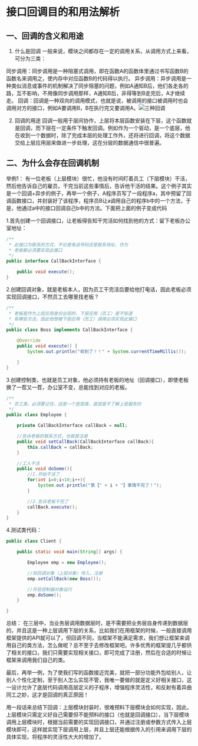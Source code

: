 # 接口回调目的和用法解析

## 一、回调的含义和用途

1. 什么是回调
一般来说，模块之间都存在一定的调用关系，从调用方式上来看，可分为三类：

同步调用：同步调用是一种阻塞式调用，即在函数A的函数体里通过书写函数B的函数名来调用之，使内存中对应函数B的代码得以执行。
异步调用：异步调用是一种类似消息或事件的机制解决了同步阻塞的问题，例如A通知B后，他们各走各的路，互不影响，不用像同步调用那样，A通知B后，非得等到B走完后，A才继续走。
回调：回调是一种双向的调用模式，也就是说，被调用的接口被调用时也会调用对方的接口，例如A要调用B，B在执行完又要调用A。![三种回调](https://img-blog.csdn.net/20180508094220481?watermark/2/text/aHR0cHM6Ly9ibG9nLmNzZG4ubmV0L0Fkb25pczA0NA==/font/5a6L5L2T/fontsize/400/fill/I0JBQkFCMA==/dissolve/70)

2. 回调的用途
回调一般用于层间协作，上层将本层函数安装在下层，这个函数就是回调，而下层在一定条件下触发回调。例如作为一个驱动，是一个底层，他在收到一个数据时，除了完成本层的处理工作外，还将进行回调，将这个数据交给上层应用层来做进一步处理，这在分层的数据通信中很普遍。

## 二、为什么会存在回调机制
举例1：
有一位老板（上层模块）很忙，他没有时间盯着员工（下层模块）干活，然后他告诉自己的雇员，干完当前这些事情后，告诉他干活的结果。这个例子其实是一个回调+异步的例子，再举一个例子，A程序员写了一段程序a，其中预留了回调函数接口，并封装好了该程序，程序员B让a调用自己的程序b中的一个方法，于是，他通过a中的接口回调自己b中的方法。下面把上面的例子变成代码

1.首先创建一个回调接口，让老板得告知干完活如何找到他的方式：留下老板办公室地址：

```java
/** 
 * 此接口为联系的方式，不论是电话号码还是联系地址，作为 
 * 老板都必须要实现此接口
 */  
public interface CallBackInterface {  

    public void execute();  
}  
```

2.创建回调对象，就是老板本人，因为员工干完活后要给他打电话，因此老板必须实现回调接口，不然员工去哪里找老板？

```java
/** 
 * 老板是作为上层应用身份出现的，下层应用（员工）是不知道 
 * 有哪些方法，因此他想被下层应用（员工）调用必须实现此接口 
 */  
public class Boss implements CallBackInterface {  

    @Override  
    public void execute() {  
        System.out.println("收到了！！" + System.currentTimeMillis());  

    }  
} 
```



3.创建控制类，也就是员工对象，他必须持有老板的地址（回调接口），即使老板换了一茬又一茬，办公室不变，总能找到对应的老板。

```java
/** 
 * 员工类，必须要记住，这是一个底层类，底层是不了解上层服务的 
 */  
public class Employee {  

    private CallBackInterface callBack = null;  

    //告诉老板的联系方式，也就是注册  
    public void setCallBack(CallBackInterface callBack){  
        this.callBack = callBack;  
    }  

    //工人干活  
    public void doSome(){  
        //1.开始干活了  
        for(int i=0;i<10;i++){  
            System.out.println("第【" + i + "】事情干完了！");  
        }  

        //2.告诉老板干完了  
        callBack.execute();  
    }  
} 
```

4.测试类代码：

```java
public class Client {  

    public static void main(String[] args) {  

        Employee emp = new Employee();  

        //将回调对象（上层对象）传入，注册  
        emp.setCallBack(new Boss());  

        //开启控制器对象运行  
        emp.doSome();  
    }  

} 
```

总结：
在三层中，当业务层调用数据层时，是不需要把业务层自身传递到数据层的，并且这是一种上层调用下层的关系，比如我们在用框架的时候，一般直接调用框架提供的API就可以了，但回调不同，当框架不能满足需求，我们想让框架来调用自己的类方法，怎么做呢？总不至于去修改框架吧。许多优秀的框架提几乎都供了相关的接口，我们只需要实现相关接口，即可完成了注册，然后在合适的时候让框架来调用我们自己的类。

最后，再举一例，为了使我们写的函数接近完美，就把一部分功能外包给别人，让别人个性化定制，至于别人怎么实现不管，我唯一要做的就是定义好相关接口，这一设计允许了底层代码调用高层定义的子程序，增强程序灵活性，和反射有着异曲同工之妙，这才是回调的真正原因！

用一段话来总结下回调：上层模块封装时，很难预料下层模块会如何实现，因此，上层模块只需定义好自己需要但不能预料的接口（也就是回调接口），当下层模块调用上层模块时，根据当前需要的实现回调接口，并通过注册或参数方式传入上层模块即可，这样就实现下层调用上层，并且上层还能根据传入的引用来调用下层的具体实现，将程序的灵活性大大的增加了。
